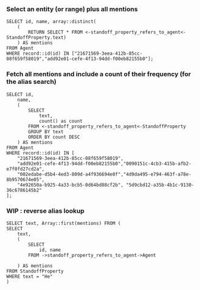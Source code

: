 ### Select an entity (or range) plus all mentions

    SELECT id, name, array::distinct(
        (
            RETURN SELECT * FROM <-standoff_property_refers_to_agent<-StandoffProperty.text)
        ) AS mentions 
    FROM Agent 
    WHERE record::id(id) IN ["21671569-3eea-412b-85cc-08f659f58019","add92e01-cefe-4f13-94dd-f00eb82155b0"];

### Fetch all mentions and include a count of their frequency (for the alias search)

    SELECT id,
        name,
        (
            SELECT 
                text,
                count() as count
            FROM <-standoff_property_refers_to_agent<-StandoffProperty
            GROUP BY text
            ORDER BY count DESC
        ) AS mentions
    FROM Agent 
    WHERE record::id(id) IN [
        "21671569-3eea-412b-85cc-08f659f58019",
        "add92e01-cefe-4f13-94dd-f00eb82155b0","0090151c-4cb3-415b-afb2-e7f0fd27cd2a",
        "002edabe-d5b4-4ed3-809d-a4f936694e0f","4d9da495-e794-463f-a78e-8b9570674e05",
        "4e92650a-b925-4a33-bcb5-0d64bd88cf2b", "5d9cbd12-a35b-4b1c-9130-36c6786145b2"
    ];

### WIP : reverse alias lookup

    SELECT text, Array::first(mentions) FROM (
    SELECT 
        text,
        (
            SELECT 
                id, name
            FROM ->standoff_property_refers_to_agent->Agent

        ) AS mentions
    FROM StandoffProperty 
    WHERE text = "He"
    ) 